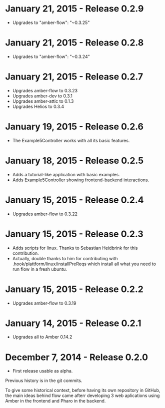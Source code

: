 January 21, 2015 - Release 0.2.9
===================================

* Upgrades to "amber-flow": "~0.3.25"


January 21, 2015 - Release 0.2.8
===================================

* Upgrades to "amber-flow": "~0.3.24"


January 21, 2015 - Release 0.2.7
===================================

* Upgrades amber-flow to 0.3.23
* Upgrades amber-dev to 0.3.1
* Upgrades amber-attic to 0.1.3
* Upgrades Helios to 0.3.4

January 19, 2015 - Release 0.2.6
===================================

* The Example5Controller works with all its basic features.

January 18, 2015 - Release 0.2.5
===================================

* Adds a tutorial-like application with basic examples.
* Adds Example5Controller showing frontend-backend interactions.

January 15, 2015 - Release 0.2.4
===================================

* Upgrades amber-flow to 0.3.22

January 15, 2015 - Release 0.2.3
===================================

* Adds scripts for linux. Thanks to Sebastian Heidbrink for this contribution.
* Actually, double thanks to him for contributing with .hook/plattform/linux/installPreReqs which install all what you need to run flow in a fresh ubuntu.

January 15, 2015 - Release 0.2.2
===================================

* Upgrades amber-flow to 0.3.19

January 14, 2015 - Release 0.2.1
===================================

* Upgrades all to Amber 0.14.2


December 7, 2014 - Release 0.2.0
===================================

* First release usable as alpha.

Previous history is in the git commits.

To give some historical context, before having its own repository in GitHub, the main ideas behind flow came afterr developing 3 web aplications using Amber in the frontend and Pharo in the backend.